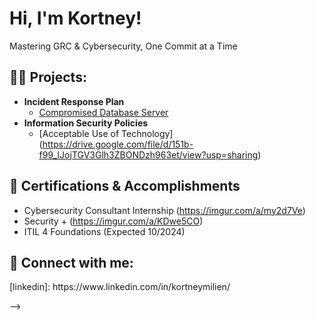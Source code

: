 <h1>Hi, I'm Kortney! </h1>
Mastering GRC & Cybersecurity, One Commit at a Time

<h2>👨‍💻 Projects:</h2>

- <b>Incident Response Plan</b>
  - [Compromised Database Server](https://drive.google.com/file/d/1LF27perUcUg4SWsF62qa8gBpqqEW6lGb/view?usp=sharing)
- <b>Information Security Policies</b>
  - [Acceptable Use of Technology] (https://drive.google.com/file/d/151b-f99_IJojTGV3Glh3ZBONDzh963et/view?usp=sharing)

<h2> 🌱 Certifications & Accomplishments</h2>

- Cybersecurity Consultant Internship (https://imgur.com/a/my2d7Ve)
- Security + (https://imgur.com/a/KDwe5CO)
- ITIL 4 Foundations (Expected 10/2024)



<h2> 🤳 Connect with me:</h2>
[linkedin]: https://www.linkedin.com/in/kortneymilien/


-->

